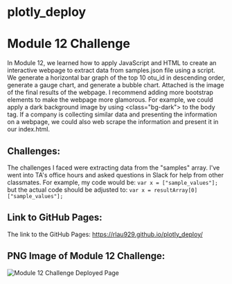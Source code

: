 # plotly_deploy

# Module 12 Challenge
In Module 12, we learned how to apply JavaScript and HTML to create an interactive webpage to extract data from samples.json file using a script. We generate a horizontal bar graph of the top 10 otu_id in descending order, generate a gauge chart, and generate a bubble chart. Attached is the image of the final results of the webpage. I recommend adding more bootstrap elements to make the webpage more glamorous. For example, we could apply a dark background image by using <class="bg-dark"> to the body tag. If a company is collecting similar data and presenting the information on a webpage, we could also web scrape the information and present it in our index.html. 

## Challenges:
The challenges I faced were extracting data from the "samples" array. I've went into TA's office hours and asked questions in Slack for help from other classmates. For example, my code would be:
```var x = ["sample_values"];```
but the actual code should be adjusted to: ```var x = resultArray[0]["sample_values"];```

## Link to GitHub Pages:
The link to the GitHub Pages: https://rlau929.github.io/plotly_deploy/

## PNG Image of Module 12 Challenge:
![Module 12 Challenge Deployed Page](Mod12_Challenge.png)
